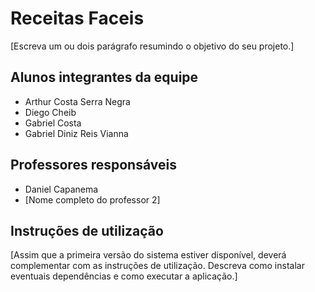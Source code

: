 # Receitas Faceis

[Escreva um ou dois  parágrafo resumindo o objetivo do seu projeto.]

## Alunos integrantes da equipe

* Arthur Costa Serra Negra
* Diego Cheib
* Gabriel Costa
* Gabriel Diniz Reis Vianna

## Professores responsáveis

* Daniel Capanema
* [Nome completo do professor 2]

## Instruções de utilização

[Assim que a primeira versão do sistema estiver disponível, deverá complementar com as instruções de utilização. Descreva como instalar eventuais dependências e como executar a aplicação.]
